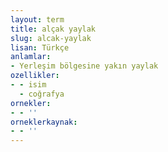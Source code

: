 ```yaml
---
layout: term
title: alçak yaylak
slug: alcak-yaylak
lisan: Türkçe
anlamlar:
- Yerleşim bölgesine yakın yaylak
ozellikler:
- - isim
  - coğrafya
ornekler:
- - ''
orneklerkaynak:
- - ''
---
```

